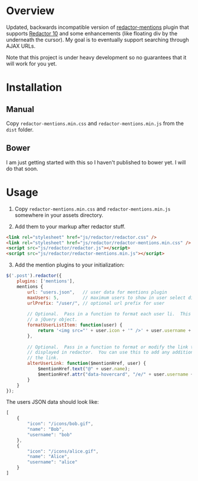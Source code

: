 # Overview

Updated, backwards incompatible version of [redactor-mentions](https://github.com/tr42/redactor-mentions) plugin that supports [Redactor 10](http://imperavi.com/redactor/) and some enhancements (like floating div by the underneath the cursor).  My goal is to eventually support searching through AJAX URLs.

Note that this project is under heavy development so no guarantees that it will work for you yet.

# Installation

## Manual

Copy `redactor-mentions.min.css` and `redactor-mentions.min.js` from the `dist` folder.

## Bower

I am just getting started with this so I haven't published to bower yet.  I will do that soon.

# Usage

1. Copy `redactor-mentions.min.css` and `redactor-mentions.min.js` somewhere in your assets directory.

2. Add them to your markup after redactor stuff.

```html
<link rel="stylesheet" href="js/redactor/redactor.css" />
<link rel="stylesheet" href="js/redactor/redactor-mentions.min.css" />
<script src="js/redactor/redactor.js"></script>
<script src="js/redactor/redactor-mentions.min.js"></script>
```

3. Add the mention plugins to your initialization:

```javascript
$('.post').redactor({
	plugins: ['mentions'],
    mentions {
        url: "users.json",   // user data for mentions plugin
        maxUsers: 5,         // maximum users to show in user select dialog
        urlPrefix: "/user/", // optional url prefix for user
        
        // Optional.  Pass in a function to format each user li.  This should return
        // a jQuery object.
        formatUserListItem: function(user) {
            return '<img src="' + user.icon + '" />' + user.username + ' (' + user.name + ')';
        },
        
        // Optional.  Pass in a function to format or modify the link that will be
        // displayed in redactor.  You can use this to add any additional properties to
        // the link.
        alterUserLink: function($mentionHref, user) {
            $mentionHref.text("@" + user.name);
            $mentionHref.attr("data-hovercard", "/e/" + user.username + "/_hovercard");
        }
    }
});
```

The users JSON data should look like:

```javascript
[
    {
        "icon": "/icons/bob.gif",
        "name": "Bob",
        "username": "bob"
    },
    {
        "icon": "/icons/alice.gif",
        "name": "Alice",
        "username": "alice"
    }
]
```
